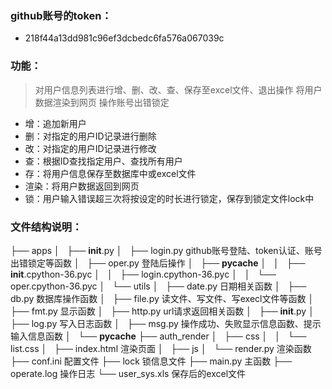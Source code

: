 ### github账号的token：
 - 218f44a13dd981c96ef3dcbedc6fa576a067039c
### 功能：
> 对用户信息列表进行增、删、改、查、保存至excel文件、退出操作
> 将用户数据渲染到网页
> 操作账号出错锁定
 - 增：追加新用户
 - 删：对指定的用户ID记录进行删除
 - 改：对指定的用户ID记录进行修改
 - 查：根据ID查找指定用户、查找所有用户
 - 存：将用户信息保存至数据库中或excel文件
 - 渲染：将用户数据返回到网页
 - 锁：用户输入错误超三次将按设定的时长进行锁定，保存到锁定文件lock中

### 文件结构说明：

├── apps
│   ├── __init__.py
│   ├── login.py		github账号登陆、token认证、账号出错锁定等函数
│   ├── oper.py			登陆后操作
│   ├── __pycache__
│   │   ├── __init__.cpython-36.pyc
│   │   ├── login.cpython-36.pyc
│   │   └── oper.cpython-36.pyc
│   └── utils
│       ├── date.py		日期相关函数
│       ├── db.py		数据库操作函数
│       ├── file.py		读文件、写文件、写execl文件等函数
│       ├── fmt.py		显示函数
│       ├── http.py		url请求返回相关函数
│       ├── __init__.py
│       ├── log.py		写入日志函数
│       ├── msg.py		操作成功、失败显示信息函数、提示输入信息函数
│       └── __pycache__
├── auth_render
│   ├── css
│   │   └── list.css
│   ├── index.html		渲染页面
│   ├── js
│   └── render.py		渲染函数
├── conf.ini			配置文件
├── lock			锁信息文件
├── main.py			主函数
├── operate.log			操作日志
└── user_sys.xls		保存后的excel文件
